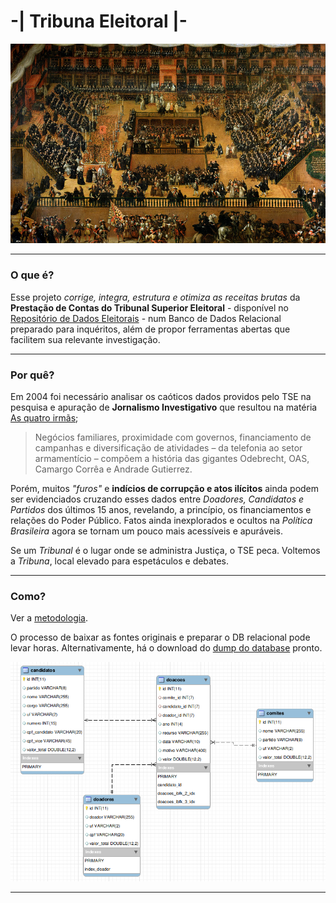 # -| Tribuna Eleitoral |-

[![auto-de-fe](doc/francisco_rizi-auto_de_fe.jpg)](https://upload.wikimedia.org/wikipedia/commons/2/28/Francisco_rizi-auto_de_fe.jpg)


----
### O que é?
Esse projeto *corrige, integra, estrutura e otimiza as receitas brutas* da **Prestação de Contas do Tribunal Superior Eleitoral** - disponível no [Repositório de Dados Eleitorais](http://www.tse.jus.br/eleicoes/estatisticas/repositorio-de-dados-eleitorais/) - num Banco de Dados Relacional preparado para inquéritos, além de propor ferramentas abertas que facilitem sua relevante investigação.

----

### Por quê?

Em 2004 foi necessário analisar os caóticos dados providos pelo TSE na pesquisa e apuração de **Jornalismo Investigativo** que resultou na matéria [As quatro irmãs](http://apublica.org/2014/06/as-quatro-irmas/);
> Negócios familiares, proximidade com governos, financiamento de campanhas e diversificação de atividades – da telefonia ao setor armamentício – compõem a história das gigantes Odebrecht, OAS, Camargo Corrêa e Andrade Gutierrez.

Porém, muitos *"furos"* e **indícios de corrupção e atos ilícitos** ainda podem ser evidenciados cruzando esses dados entre *Doadores, Candidatos e Partidos* dos últimos 15 anos, revelando, a princípio, os financiamentos e relações do Poder Público. Fatos ainda inexplorados e ocultos na *Política Brasileira* agora se tornam um pouco mais acessíveis e apuráveis.

Se um *Tribunal* é o lugar onde se administra Justiça, o TSE peca. Voltemos a *Tribuna*, local elevado para espetáculos e debates.

---


### Como?
Ver a [metodologia](doc/metodologia.md).

O processo de baixar as fontes originais e preparar o DB relacional pode levar horas. Alternativamente, há o download do [dump do database](http://extrapolo.com/projeto/tse/tse2016.sql.tar.bz2) pronto.

![modelo](doc/modelo.png)



---
